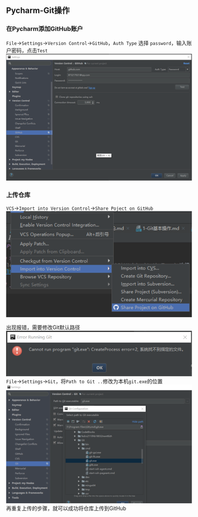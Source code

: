 ## Pycharm-Git操作

### 在Pycharm添加GitHub账户
`File`->`Settings`->`Version Control`->`GitHub`，`Auth Type` 选择 `password`，输入账户密码，点击`Test`\
![alt ](img/login.png)

### 上传仓库
`VCS`->`Import into Version Control`->`Share Poject on GitHub`\
![alt up](img/up.png)

出现报错，需要修改Git默认路径
![alt error](img/error.png)\
`File`->`Settings`->`Git`，将`Path to Git ..`修改为本机`git.exe`的位置
![alt solve](img/solve.png)\
再重复上传的步骤，就可以成功将仓库上传到GitHub